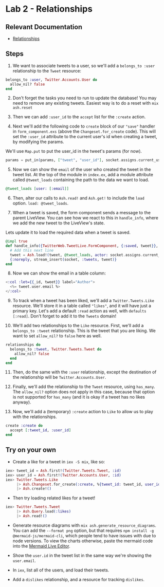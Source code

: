 # Lab 2 - Relationships

## Relevant Documentation

- [Relationships](https://hexdocs.pm/ash/3.0.0-rc.21/relationships.html)

## Steps

1. We want to associate tweets to a user, so we'll add a `belongs_to :user` relationship to the `Tweet` resource:

```elixir
belongs_to :user, Twitter.Accounts.User do
  allow_nil? false
end
```

2. Don't forget the tasks you need to run to update the database! You may need to remove any existing tweets. Easiest way is to do a reset with `mix ash.reset`

3. Then we can add `:user_id` to the `accept` list for the `:create` action.

4. Next we'll add the following code to `create` block of our `"save"` handler in `form_component.exs` (above the `Changeset.for_create` code). This will set the `:user_id` attribute to the current user's id when creating a tweet, by modifying the params.

We'll use `Map.put` to put the user_id in the tweet's params (for now).

```elixir
params = put_in(params, ["tweet", "user_id"], socket.assigns.current_user.id)
```

5. Now we can show the `email` of the user who created the tweet in the tweet list. At the top of the module in `index.ex`, add a module attribute called `@tweet_loads` containing the path to the data we want to load.

```elixir
@tweet_loads [user: [:email]]
```

6. Then, alter our calls to `Ash.read!` and `Ash.get!` to include the `load` option. `load: @tweet_loads`.

7. When a tweet is saved, the form component sends a message to the parent LiveView. You can see how we react to this in `handle_info`, where we add the new tweet to the LiveView's state.

Lets update it to load the required data when a tweet is saved.

```elixir
@impl true
def handle_info({TwitterWeb.TweetLive.FormComponent, {:saved, tweet}}, socket) do
  # Add this next line
  tweet = Ash.load!(tweet, @tweet_loads, actor: socket.assigns.current_user)
  {:noreply, stream_insert(socket, :tweets, tweet)}
end
```

8. Now we can show the email in a table column:

```elixir
<:col :let={{_id, tweet}} label="Author">
  <%= tweet.user.email %>
</:col>
```

9. To track when a tweet has been liked, we'll add a `Twitter.Tweets.Like` resource. We'll store it in a table called `"likes"`, and it will have just a primary key. Let's add a default `:read` action as well, with `defaults [:read]`. Don't forget to add it to the `Tweets` domain!

10. We'll add two relationships to the `Like` resource. First, we'll add a `belongs_to :tweet` relationship. This is the tweet that you are liking. We want to set `allow_nil?` to `false` here as well.

```elixir
relationships do
  belongs_to :tweet, Twitter.Tweets.Tweet do
    allow_nil? false
  end
end
```

11. Then, do the same with the `:user` relationship, except the destination of the relationship will be `Twitter.Accounts.User`.

12. Finally, we'll add the relationship to the `Tweet` resource, using `has_many`. The `allow_nil?` option does not apply in this case, because that option is not supported for `has_many` (and it is okay if a tweet has no likes anyway).

13. Now, we'll add a (temporary) `:create` action to `Like` to allow us to play with the relationships.

```elixir
create :create do
  accept [:tweet_id, :user_id]
end
```

## Try on your own

- Create a like for a tweet in `iex -S mix`, like so:

```elixir
iex> tweet_id = Ash.first!(Twitter.Tweets.Tweet, :id)
iex> user_id = Ash.first!(Twitter.Accounts.User, :id)
iex> Twitter.Tweets.Like
     |> Ash.Changeset.for_create(:create, %{tweet_id: tweet_id, user_id: user_id})
     |> Ash.create!()
```

- Then try loading related likes for a tweet!

```elixir
iex> Twitter.Tweets.Tweet
     |> Ash.Query.load(:likes)
     |> Ash.read!()
```

- Generate resource diagrams with `mix ash.generate_resource_diagrams`. You can add the `--format png` option, but that requires `npm install -g @mermaid-js/mermaid-cli`, which people tend to have issues with due to node versions. To view the charts otherwise, paste the mermaid code into the [Mermaid Live Editor](https://mermaid.live/edit).

- Show the `user.id` in the tweet list in the same way we're showing the `user.email`.

- In `iex`, list all of the users, and load their tweets.

- Add a `dislikes` relationship, and a resource for tracking `dislikes`.
